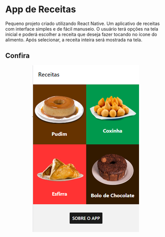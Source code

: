 # App de Receitas
Pequeno projeto criado utilizando React Native. Um aplicativo de receitas com interface simples e de fácil manuseio. O usuário terá opções na tela inicial e poderá escolher a receita que deseja fazer tocando no ícone do alimento. Após selecionar, a receita inteira será mostrada na tela.

## Confira
<p align="center">
	<img src="imagens/imagens_readme/home.png"
</p>


